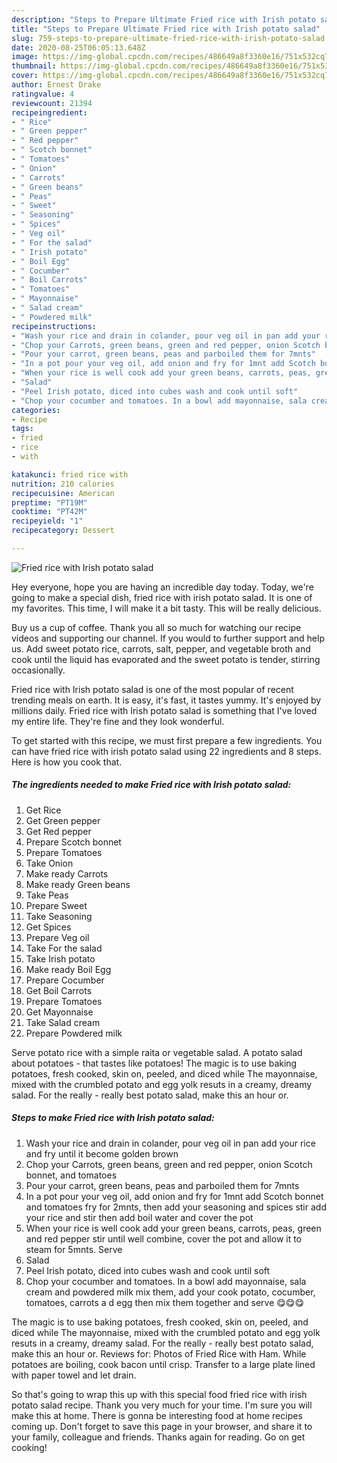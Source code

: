 ```yaml
---
description: "Steps to Prepare Ultimate Fried rice with Irish potato salad"
title: "Steps to Prepare Ultimate Fried rice with Irish potato salad"
slug: 759-steps-to-prepare-ultimate-fried-rice-with-irish-potato-salad
date: 2020-08-25T06:05:13.648Z
image: https://img-global.cpcdn.com/recipes/486649a8f3360e16/751x532cq70/fried-rice-with-irish-potato-salad-recipe-main-photo.jpg
thumbnail: https://img-global.cpcdn.com/recipes/486649a8f3360e16/751x532cq70/fried-rice-with-irish-potato-salad-recipe-main-photo.jpg
cover: https://img-global.cpcdn.com/recipes/486649a8f3360e16/751x532cq70/fried-rice-with-irish-potato-salad-recipe-main-photo.jpg
author: Ernest Drake
ratingvalue: 4
reviewcount: 21394
recipeingredient:
- " Rice"
- " Green pepper"
- " Red pepper"
- " Scotch bonnet"
- " Tomatoes"
- " Onion"
- " Carrots"
- " Green beans"
- " Peas"
- " Sweet"
- " Seasoning"
- " Spices"
- " Veg oil"
- " For the salad"
- " Irish potato"
- " Boil Egg"
- " Cocumber"
- " Boil Carrots"
- " Tomatoes"
- " Mayonnaise"
- " Salad cream"
- " Powdered milk"
recipeinstructions:
- "Wash your rice and drain in colander, pour veg oil in pan add your rice and fry until it become golden brown"
- "Chop your Carrots, green beans, green and red pepper, onion Scotch bonnet, and tomatoes"
- "Pour your carrot, green beans, peas and parboiled them for 7mnts"
- "In a pot pour your veg oil, add onion and fry for 1mnt add Scotch bonnet and tomatoes fry for 2mnts, then add your seasoning and spices stir add your rice and stir then add boil water and cover the pot"
- "When your rice is well cook add your green beans, carrots, peas, green and red pepper stir until well combine, cover the pot and allow it to steam for 5mnts. Serve"
- "Salad"
- "Peel Irish potato, diced into cubes wash and cook until soft"
- "Chop your cocumber and tomatoes. In a bowl add mayonnaise, sala cream and powdered milk mix them, add your cook potato, cocumber, tomatoes, carrots a d egg then mix them together and serve 😋😋😋"
categories:
- Recipe
tags:
- fried
- rice
- with

katakunci: fried rice with 
nutrition: 210 calories
recipecuisine: American
preptime: "PT19M"
cooktime: "PT42M"
recipeyield: "1"
recipecategory: Dessert

---
```



![Fried rice with Irish potato salad](https://img-global.cpcdn.com/recipes/486649a8f3360e16/751x532cq70/fried-rice-with-irish-potato-salad-recipe-main-photo.jpg)

Hey everyone, hope you are having an incredible day today. Today, we're going to make a special dish, fried rice with irish potato salad. It is one of my favorites. This time, I will make it a bit tasty. This will be really delicious.

Buy us a cup of coffee. Thank you all so much for watching our recipe videos and supporting our channel. If you would to further support and help us. Add sweet potato rice, carrots, salt, pepper, and vegetable broth and cook until the liquid has evaporated and the sweet potato is tender, stirring occasionally.

Fried rice with Irish potato salad is one of the most popular of recent trending meals on earth. It is easy, it's fast, it tastes yummy. It's enjoyed by millions daily. Fried rice with Irish potato salad is something that I've loved my entire life. They're fine and they look wonderful.


To get started with this recipe, we must first prepare a few ingredients. You can have fried rice with irish potato salad using 22 ingredients and 8 steps. Here is how you cook that.

<!--inarticleads1-->

##### The ingredients needed to make Fried rice with Irish potato salad:

1. Get  Rice
1. Get  Green pepper
1. Get  Red pepper
1. Prepare  Scotch bonnet
1. Prepare  Tomatoes
1. Take  Onion
1. Make ready  Carrots
1. Make ready  Green beans
1. Take  Peas
1. Prepare  Sweet
1. Take  Seasoning
1. Get  Spices
1. Prepare  Veg oil
1. Take  For the salad
1. Take  Irish potato
1. Make ready  Boil Egg
1. Prepare  Cocumber
1. Get  Boil Carrots
1. Prepare  Tomatoes
1. Get  Mayonnaise
1. Take  Salad cream
1. Prepare  Powdered milk


Serve potato rice with a simple raita or vegetable salad. A potato salad about potatoes - that tastes like potatoes! The magic is to use baking potatoes, fresh cooked, skin on, peeled, and diced while The mayonnaise, mixed with the crumbled potato and egg yolk resuts in a creamy, dreamy salad. For the really - really best potato salad, make this an hour or. 

<!--inarticleads2-->

##### Steps to make Fried rice with Irish potato salad:

1. Wash your rice and drain in colander, pour veg oil in pan add your rice and fry until it become golden brown
1. Chop your Carrots, green beans, green and red pepper, onion Scotch bonnet, and tomatoes
1. Pour your carrot, green beans, peas and parboiled them for 7mnts
1. In a pot pour your veg oil, add onion and fry for 1mnt add Scotch bonnet and tomatoes fry for 2mnts, then add your seasoning and spices stir add your rice and stir then add boil water and cover the pot
1. When your rice is well cook add your green beans, carrots, peas, green and red pepper stir until well combine, cover the pot and allow it to steam for 5mnts. Serve
1. Salad
1. Peel Irish potato, diced into cubes wash and cook until soft
1. Chop your cocumber and tomatoes. In a bowl add mayonnaise, sala cream and powdered milk mix them, add your cook potato, cocumber, tomatoes, carrots a d egg then mix them together and serve 😋😋😋


The magic is to use baking potatoes, fresh cooked, skin on, peeled, and diced while The mayonnaise, mixed with the crumbled potato and egg yolk resuts in a creamy, dreamy salad. For the really - really best potato salad, make this an hour or. Reviews for: Photos of Fried Rice with Ham. While potatoes are boiling, cook bacon until crisp. Transfer to a large plate lined with paper towel and let drain. 

So that's going to wrap this up with this special food fried rice with irish potato salad recipe. Thank you very much for your time. I'm sure you will make this at home. There is gonna be interesting food at home recipes coming up. Don't forget to save this page in your browser, and share it to your family, colleague and friends. Thanks again for reading. Go on get cooking!
